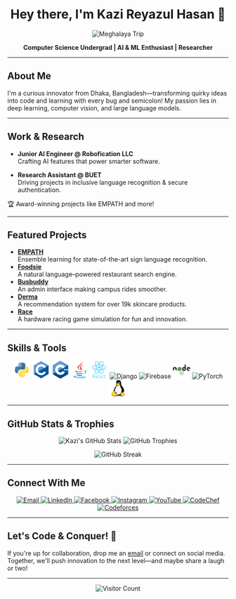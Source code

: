 <h1 align="center">Hey there, I'm Kazi Reyazul Hasan 🚀</h1>

<p align="center">
  <img src="assets/meghalaya-trip.gif" alt="Meghalaya Trip" width="400"/>
</p>


<p align="center">
  <strong>Computer Science Undergrad | AI & ML Enthusiast | Researcher</strong>
</p>

---

## About Me

I'm a curious innovator from Dhaka, Bangladesh—transforming quirky ideas into code and learning with every bug and semicolon! My passion lies in deep learning, computer vision, and large language models.

---

## Work & Research

- **Junior AI Engineer @ Robofication LLC**  
  Crafting AI features that power smarter software.
  
- **Research Assistant @ BUET**  
  Driving projects in inclusive language recognition & secure authentication.

🏆 Award-winning projects like EMPATH and more!

---

## Featured Projects

- **[EMPATH](https://github.com/kreyazulh/EMPATH)**  
  Ensemble learning for state-of-the-art sign language recognition.
- **[Foodsie](https://youtu.be/G46kLlevq7s?si=kORvGAcu2on4ngsY)**  
  A natural language–powered restaurant search engine.
- **[Busbuddy](https://github.com/kreyazulh/CSE-408-BusBuddy-Admin-End)**  
  An admin interface making campus rides smoother.
- **[Derma](https://github.com/kreyazulh/Derma-Recommendation-System)**  
  A recommendation system for over 19k skincare products.
- **[Race](https://github.com/kreyazulh/CSE-316-Microcontroller-Project-and-Labworks/tree/main/project)**  
  A hardware racing game simulation for fun and innovation.

---

## Skills & Tools

<p align="center">
  <img src="https://raw.githubusercontent.com/devicons/devicon/master/icons/python/python-original.svg" alt="Python" width="40" height="40" />
  <img src="https://raw.githubusercontent.com/devicons/devicon/master/icons/c/c-original.svg" alt="C" width="40" height="40" />
  <img src="https://raw.githubusercontent.com/devicons/devicon/master/icons/cplusplus/cplusplus-original.svg" alt="C++" width="40" height="40" />
  <img src="https://raw.githubusercontent.com/devicons/devicon/master/icons/java/java-original.svg" alt="Java" width="40" height="40" />
  <img src="https://raw.githubusercontent.com/devicons/devicon/master/icons/react/react-original-wordmark.svg" alt="React" width="40" height="40" />
  <img src="https://cdn.worldvectorlogo.com/logos/django.svg" alt="Django" width="40" height="40" />
  <img src="https://www.vectorlogo.zone/logos/firebase/firebase-icon.svg" alt="Firebase" width="40" height="40" />
  <img src="https://raw.githubusercontent.com/devicons/devicon/master/icons/nodejs/nodejs-original-wordmark.svg" alt="NodeJS" width="40" height="40" />
  <img src="https://www.vectorlogo.zone/logos/pytorch/pytorch-icon.svg" alt="PyTorch" width="40" height="40" />
  <img src="https://raw.githubusercontent.com/devicons/devicon/master/icons/linux/linux-original.svg" alt="Linux" width="40" height="40" />
</p>

---

## GitHub Stats & Trophies

<p align="center">
  <img src="https://github-readme-stats-sigma-five.vercel.app/api?username=kreyazulh&show_icons=true&locale=en" alt="Kazi's GitHub Stats" />
  <img src="https://github-readme-trophy.vercel.app/?username=kreyazulh" alt="GitHub Trophies" />
</p>

<p align="center">
  <img src="https://github-readme-streak-stats.herokuapp.com/?user=kreyazulh" alt="GitHub Streak" />
</p>

---

## Connect With Me

<p align="center">
  <a href="mailto:kazireyazulhasan@gmail.com">
    <img src="https://img.shields.io/badge/Email-kazireyazulhasan@gmail.com-c14438?style=for-the-badge&logo=Gmail&logoColor=white" alt="Email" />
  </a>
  <a href="https://www.linkedin.com/in/kazi-reyazul-hasan-2678b4210/">
    <img src="https://img.shields.io/badge/LinkedIn-Connect-blue?style=for-the-badge&logo=LinkedIn" alt="LinkedIn" />
  </a>
  <a href="https://www.facebook.com/reyazul.hasan.5494/">
    <img src="https://img.shields.io/badge/Facebook-Follow-blue?style=for-the-badge&logo=Facebook" alt="Facebook" />
  </a>
  <a href="https://www.instagram.com/kreyazulh/">
    <img src="https://img.shields.io/badge/Instagram-Follow-E4405F?style=for-the-badge&logo=Instagram&logoColor=white" alt="Instagram" />
  </a>
  <a href="https://www.youtube.com/@kazireyazulhasan">
    <img src="https://img.shields.io/badge/YouTube-Subscribe-red?style=for-the-badge&logo=YouTube&logoColor=white" alt="YouTube" />
  </a>
  <a href="https://codechef.com/users/reyazul">
    <img src="https://img.shields.io/badge/CodeChef-Code-orange?style=for-the-badge&logo=CodeChef&logoColor=white" alt="CodeChef" />
  </a>
  <a href="https://codeforces.com/profile/reyazul">
    <img src="https://img.shields.io/badge/Codeforces-Compete-brightgreen?style=for-the-badge&logo=Codeforces&logoColor=white" alt="Codeforces" />
  </a>
</p>

---

## Let's Code & Conquer! 🎯

If you're up for collaboration, drop me an [email](mailto:kazireyazulhasan@gmail.com) or connect on social media. Together, we'll push innovation to the next level—and maybe share a laugh or two!

---

<p align="center">
  <img src="https://profile-counter.glitch.me/kreyazulh/count.svg" alt="Visitor Count" />
</p>
